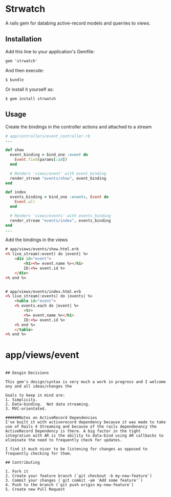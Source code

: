 # Strwatch

A rails gem for databing active-record models and querries to views.

## Installation

Add this line to your application's Gemfile:

    gem 'strwatch'

And then execute:

    $ bundle

Or install it yourself as:

    $ gem install strwatch

## Usage

Create the bindings in the controller actions and attached to a stream
```ruby
# app/controllers/event_controller.rb
...

def show
  event_binding = bind_one :event do
    Event.find(params[:id])
  end

  # Renders 'views/event' with event_binding
  render_stream "events/show", event_binding
end

def index
  events_binding = bind_one :events, Event do
    Event.all
  end

  # Renders 'views/events' with events_binding
  render_stream "events/index", events_binding
end
...
```
Add the bindings in the views

```html
# app/views/events/show.html.erb
<% live_stream(:event) do |event| %>
    <div id="event">
        <h1><%= event.name %></h1>
        ID:<%= event.id %>
    </div>
<% end %>


# app/views/events/index.html.erb
<% live_stream(:events) do |events| %>
    <table id="event">
    <% events.each do |event| %>
        <tr>
        <%= event.name %></h1>
        ID:<%= event.id %>
    <% end %>
    </table>
<% end %>

```


# app/views/event
```

## Desgin Decisions

This gem's design/syntax is very much a work in progress and I welcome any and all ideas/changes the

Goals to keep in mind are:
1. Simplicity.
2. Data-binding.  Not data streaming.
3. MVC-orientated. 

######Notes on ActiveRecord Dependencies
I've built it with activerecord dependency because it was made to take use of Rails 4 Streaming and because of the rails dependenancy the ActiveRecord Dependency is there. A big factor in the tight integration with AR is the ability to data-bind using AR callbacks to eliminate the need to frequently check for updates.

I find it much nicer to be listening for changes as opposed to frequently checking for them.

## Contributing

1. Fork it
2. Create your feature branch (`git checkout -b my-new-feature`)
3. Commit your changes (`git commit -am 'Add some feature'`)
4. Push to the branch (`git push origin my-new-feature`)
5. Create new Pull Request
